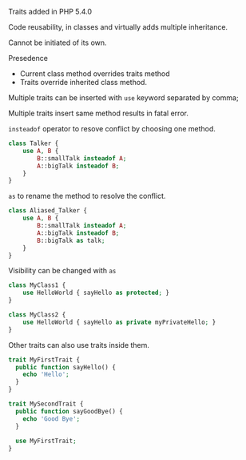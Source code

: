Traits added in PHP 5.4.0

Code reusability, in classes and virtually adds multiple inheritance.

Cannot be initiated of its own.

Presedence
  - Current class method overrides traits method
  - Traits override inherited class method.

Multiple traits can be inserted with ```use``` keyword separated by comma;

Multiple traits insert same method results in fatal error.

```insteadof``` operator to resove conflict by choosing one method.

```php
class Talker {
    use A, B {
        B::smallTalk insteadof A;
        A::bigTalk insteadof B;
    }
}
```

```as``` to rename the method to resolve the conflict.

```php
class Aliased_Talker {
    use A, B {
        B::smallTalk insteadof A;
        A::bigTalk insteadof B;
        B::bigTalk as talk;
    }
}
```

Visibility can be changed with ```as```
```php
class MyClass1 {
    use HelloWorld { sayHello as protected; }
}

class MyClass2 {
    use HelloWorld { sayHello as private myPrivateHello; }
}
```

Other traits can also use traits inside them.
```php
trait MyFirstTrait {
  public function sayHello() {
    echo 'Hello';
  }
}

trait MySecondTrait {
  public function sayGoodBye() {
    echo 'Good Bye';
  }
  
  use MyFirstTrait;
}
```
